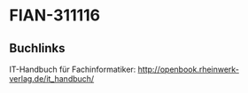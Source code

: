 # FIAN-311116

## Buchlinks
IT-Handbuch für Fachinformatiker: http://openbook.rheinwerk-verlag.de/it_handbuch/

